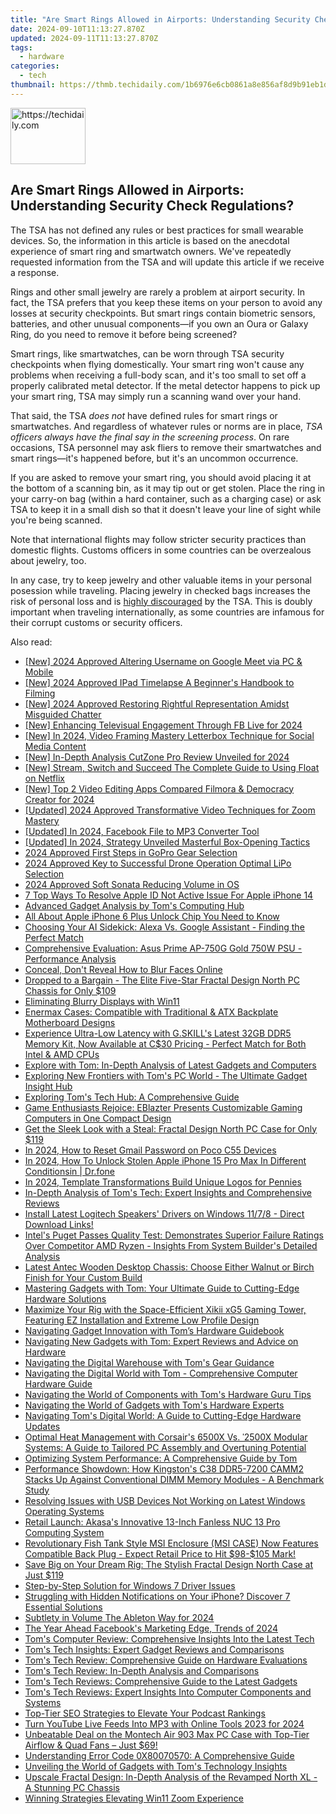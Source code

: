 ```yaml
---
title: "Are Smart Rings Allowed in Airports: Understanding Security Check Regulations?"
date: 2024-09-10T11:13:27.870Z
updated: 2024-09-11T11:13:27.870Z
tags:
  - hardware
categories:
  - tech
thumbnail: https://thmb.techidaily.com/1b6976e6cb0861a8e856af8d9b91eb1dc370f068cc6322414a1134e31c0876a0.jpg
---
```






<!-- affiliate ads begin -->
<a href="https://aligracehair.sjv.io/c/5597632/2135406/19272" target="_top" id="2135406">
  <img src="//a.impactradius-go.com/display-ad/19272-2135406" border="0" alt="https://techidaily.com" width="120" height="90"/>
</a>
<img height="0" width="0" src="https://aligracehair.sjv.io/i/5597632/2135406/19272" style="position:absolute;visibility:hidden;" border="0" />
<!-- affiliate ads end -->




## Are Smart Rings Allowed in Airports: Understanding Security Check Regulations?

The TSA has not defined any rules or best practices for small wearable devices. So, the information in this article is based on the anecdotal experience of smart ring and smartwatch owners. We've repeatedly requested information from the TSA and will update this article if we receive a response.

 Rings and other small jewelry are rarely a problem at airport security. In fact, the TSA prefers that you keep these items on your person to avoid any losses at security checkpoints. But smart rings contain biometric sensors, batteries, and other unusual components—if you own an Oura or Galaxy Ring, do you need to remove it before being screened?

 Smart rings, like smartwatches, can be worn through TSA security checkpoints when flying domestically. Your smart ring won't cause any problems when receiving a full-body scan, and it's too small to set off a properly calibrated metal detector. If the metal detector happens to pick up your smart ring, TSA may simply run a scanning wand over your hand.

 That said, the TSA _does not_ have defined rules for smart rings or smartwatches. And regardless of whatever rules or norms are in place, _TSA officers always have the final say in the screening process_. On rare occasions, TSA personnel may ask fliers to remove their smartwatches and smart rings—it's happened before, but it's an uncommon occurrence.

 If you are asked to remove your smart ring, you should avoid placing it at the bottom of a scanning bin, as it may tip out or get stolen. Place the ring in your carry-on bag (within a hard container, such as a charging case) or ask TSA to keep it in a small dish so that it doesn't leave your line of sight while you're being scanned.

 Note that international flights may follow stricter security practices than domestic flights. Customs officers in some countries can be overzealous about jewelry, too.

 In any case, try to keep jewelry and other valuable items in your personal posession while traveling. Placing jewelry in checked bags increases the risk of personal loss and is [highly discouraged](https://www.tsa.gov/travel/security-screening/whatcanibring/items/jewelry) by the TSA. This is doubly important when traveling internationally, as some countries are infamous for their corrupt customs or security officers.

<ins class="adsbygoogle"
     style="display:block"
     data-ad-format="autorelaxed"
     data-ad-client="ca-pub-7571918770474297"
     data-ad-slot="1223367746"></ins>



<ins class="adsbygoogle"
     style="display:block"
     data-ad-client="ca-pub-7571918770474297"
     data-ad-slot="8358498916"
     data-ad-format="auto"
     data-full-width-responsive="true"></ins>

<span class="atpl-alsoreadstyle">Also read:</span>
<div><ul>
<li><a href="https://visual-screen-recording.techidaily.com/new-2024-approved-altering-username-on-google-meet-via-pc-and-mobile/"><u>[New] 2024 Approved  Altering Username on Google Meet via PC & Mobile</u></a></li>
<li><a href="https://digital-screen-recording.techidaily.com/new-2024-approved-ipad-timelapse-a-beginners-handbook-to-filming/"><u>[New] 2024 Approved  IPad Timelapse  A Beginner's Handbook to Filming</u></a></li>
<li><a href="https://facebook-video-content.techidaily.com/new-2024-approved-restoring-rightful-representation-amidst-misguided-chatter/"><u>[New] 2024 Approved  Restoring Rightful Representation Amidst Misguided Chatter</u></a></li>
<li><a href="https://facebook-video-content.techidaily.com/new-enhancing-televisual-engagement-through-fb-live-for-2024/"><u>[New] Enhancing Televisual Engagement Through FB Live for 2024</u></a></li>
<li><a href="https://facebook-video-recording.techidaily.com/new-in-2024-video-framing-mastery-letterbox-technique-for-social-media-content/"><u>[New] In 2024, Video Framing Mastery  Letterbox Technique for Social Media Content</u></a></li>
<li><a href="https://fox-hovers.techidaily.com/new-in-depth-analysis-cutzone-pro-review-unveiled-for-2024/"><u>[New] In-Depth Analysis  CutZone Pro Review Unveiled for 2024</u></a></li>
<li><a href="https://fox-links.techidaily.com/new-stream-switch-and-succeed-the-complete-guide-to-using-float-on-netflix/"><u>[New] Stream, Switch and Succeed  The Complete Guide to Using Float on Netflix</u></a></li>
<li><a href="https://screen-activity-recording.techidaily.com/new-top-2-video-editing-apps-compared-filmora-and-democracy-creator-for-2024/"><u>[New] Top 2 Video Editing Apps Compared  Filmora & Democracy Creator for 2024</u></a></li>
<li><a href="https://fox-direct.techidaily.com/updated-2024-approved-transformative-video-techniques-for-zoom-mastery/"><u>[Updated] 2024 Approved  Transformative Video Techniques for Zoom Mastery</u></a></li>
<li><a href="https://facebook-video-recording.techidaily.com/updated-in-2024-facebook-file-to-mp3-converter-tool/"><u>[Updated] In 2024, Facebook File to MP3 Converter Tool</u></a></li>
<li><a href="https://fox-glue.techidaily.com/updated-in-2024-strategy-unveiled-masterful-box-opening-tactics/"><u>[Updated] In 2024, Strategy Unveiled  Masterful Box-Opening Tactics</u></a></li>
<li><a href="https://article-knowledge.techidaily.com/2024-approved-first-steps-in-gopro-gear-selection/"><u>2024 Approved  First Steps in GoPro Gear Selection</u></a></li>
<li><a href="https://extra-guidance.techidaily.com/2024-approved-key-to-successful-drone-operation-optimal-lipo-selection/"><u>2024 Approved  Key to Successful Drone Operation  Optimal LiPo Selection</u></a></li>
<li><a href="https://article-helps.techidaily.com/2024-approved-soft-sonata-reducing-volume-in-os/"><u>2024 Approved  Soft Sonata  Reducing Volume in OS</u></a></li>
<li><a href="https://ios-unlock.techidaily.com/7-top-ways-to-resolve-apple-id-not-active-issue-for-apple-iphone-14-by-drfone-ios/"><u>7 Top Ways To Resolve Apple ID Not Active Issue For Apple iPhone 14</u></a></li>
<li><a href="https://hardware-tips.techidaily.com/advanced-gadget-analysis-by-toms-computing-hub/"><u>Advanced Gadget Analysis by Tom's Computing Hub</u></a></li>
<li><a href="https://sim-unlock.techidaily.com/all-about-apple-iphone-6-plus-unlock-chip-you-need-to-know-by-drfone-ios/"><u>All About Apple iPhone 6 Plus Unlock Chip You Need to Know</u></a></li>
<li><a href="https://tech-recovery.techidaily.com/choosing-your-ai-sidekick-alexa-vs-google-assistant-finding-the-perfect-match/"><u>Choosing Your AI Sidekick: Alexa Vs. Google Assistant - Finding the Perfect Match</u></a></li>
<li><a href="https://hardware-tips.techidaily.com/comprehensive-evaluation-asus-prime-ap-750g-gold-750w-psu-performance-analysis/"><u>Comprehensive Evaluation: Asus Prime AP-750G Gold 750W PSU - Performance Analysis</u></a></li>
<li><a href="https://youtube-video-recordings.techidaily.com/conceal-dont-reveal-how-to-blur-faces-online/"><u>Conceal, Don't Reveal  How to Blur Faces Online</u></a></li>
<li><a href="https://hardware-tips.techidaily.com/dropped-to-a-bargain-the-elite-five-star-fractal-design-north-pc-chassis-for-only-109/"><u>Dropped to a Bargain - The Elite Five-Star Fractal Design North PC Chassis for Only $109</u></a></li>
<li><a href="https://graphic-issues.techidaily.com/eliminating-blurry-displays-with-win11/"><u>Eliminating Blurry Displays with Win11</u></a></li>
<li><a href="https://hardware-tips.techidaily.com/enermax-cases-compatible-with-traditional-and-atx-backplate-motherboard-designs/"><u>Enermax Cases: Compatible with Traditional & ATX Backplate Motherboard Designs</u></a></li>
<li><a href="https://hardware-tips.techidaily.com/experience-ultra-low-latency-with-gskills-latest-32gb-ddr5-memory-kit-now-available-at-c30-pricing-perfect-match-for-both-intel-and-amd-cpus/"><u>Experience Ultra-Low Latency with G.SKILL's Latest 32GB DDR5 Memory Kit, Now Available at C$30 Pricing - Perfect Match for Both Intel & AMD CPUs</u></a></li>
<li><a href="https://hardware-tips.techidaily.com/explore-with-tom-in-depth-analysis-of-latest-gadgets-and-computers/"><u>Explore with Tom: In-Depth Analysis of Latest Gadgets and Computers</u></a></li>
<li><a href="https://hardware-tips.techidaily.com/exploring-new-frontiers-with-toms-pc-world-the-ultimate-gadget-insight-hub/"><u>Exploring New Frontiers with Tom's PC World - The Ultimate Gadget Insight Hub</u></a></li>
<li><a href="https://hardware-tips.techidaily.com/exploring-toms-tech-hub-a-comprehensive-guide/"><u>Exploring Tom's Tech Hub: A Comprehensive Guide</u></a></li>
<li><a href="https://hardware-tips.techidaily.com/game-enthusiasts-rejoice-eblazter-presents-customizable-gaming-computers-in-one-compact-design/"><u>Game Enthusiasts Rejoice: EBlazter Presents Customizable Gaming Computers in One Compact Design</u></a></li>
<li><a href="https://hardware-tips.techidaily.com/1723964474181-get-the-sleek-look-with-a-steal-fractal-design-north-pc-case-for-only-119/"><u>Get the Sleek Look with a Steal: Fractal Design North PC Case for Only $119</u></a></li>
<li><a href="https://easy-unlock-android.techidaily.com/in-2024-how-to-reset-gmail-password-on-poco-c55-devices-by-drfone-android/"><u>In 2024, How to Reset Gmail Password on Poco C55 Devices</u></a></li>
<li><a href="https://iphone-unlock.techidaily.com/in-2024-how-to-unlock-stolen-apple-iphone-15-pro-max-in-different-conditionsin-drfone-by-drfone-ios/"><u>In 2024, How To Unlock Stolen Apple iPhone 15 Pro Max In Different Conditionsin | Dr.fone</u></a></li>
<li><a href="https://some-guidance.techidaily.com/in-2024-template-transformations-build-unique-logos-for-pennies/"><u>In 2024, Template Transformations  Build Unique Logos for Pennies</u></a></li>
<li><a href="https://hardware-tips.techidaily.com/in-depth-analysis-of-toms-tech-expert-insights-and-comprehensive-reviews/"><u>In-Depth Analysis of Tom's Tech: Expert Insights and Comprehensive Reviews</u></a></li>
<li><a href="https://hardware-updates.techidaily.com/1722977166985-install-latest-logitech-speakers-drivers-on-windows-1178-direct-download-links/"><u>Install Latest Logitech Speakers' Drivers on Windows 11/7/8 - Direct Download Links!</u></a></li>
<li><a href="https://hardware-tips.techidaily.com/intels-puget-passes-quality-test-demonstrates-superior-failure-ratings-over-competitor-amd-ryzen-insights-from-system-builders-detailed-analysis/"><u>Intel's Puget Passes Quality Test: Demonstrates Superior Failure Ratings Over Competitor AMD Ryzen - Insights From System Builder's Detailed Analysis</u></a></li>
<li><a href="https://hardware-tips.techidaily.com/latest-antec-wooden-desktop-chassis-choose-either-walnut-or-birch-finish-for-your-custom-build/"><u>Latest Antec Wooden Desktop Chassis: Choose Either Walnut or Birch Finish for Your Custom Build</u></a></li>
<li><a href="https://hardware-tips.techidaily.com/mastering-gadgets-with-tom-your-ultimate-guide-to-cutting-edge-hardware-solutions/"><u>Mastering Gadgets with Tom: Your Ultimate Guide to Cutting-Edge Hardware Solutions</u></a></li>
<li><a href="https://hardware-tips.techidaily.com/maximize-your-rig-with-the-space-efficient-xikii-xg5-gaming-tower-featuring-ez-installation-and-extreme-low-profile-design/"><u>Maximize Your Rig with the Space-Efficient Xikii xG5 Gaming Tower, Featuring EZ Installation and Extreme Low Profile Design</u></a></li>
<li><a href="https://hardware-tips.techidaily.com/navigating-gadget-innovation-with-toms-hardware-guidebook/"><u>Navigating Gadget Innovation with Tom’s Hardware Guidebook</u></a></li>
<li><a href="https://hardware-tips.techidaily.com/navigating-new-gadgets-with-tom-expert-reviews-and-advice-on-hardware/"><u>Navigating New Gadgets with Tom: Expert Reviews and Advice on Hardware</u></a></li>
<li><a href="https://hardware-tips.techidaily.com/navigating-the-digital-warehouse-with-toms-gear-guidance/"><u>Navigating the Digital Warehouse with Tom's Gear Guidance</u></a></li>
<li><a href="https://hardware-tips.techidaily.com/navigating-the-digital-world-with-tom-comprehensive-computer-hardware-guide/"><u>Navigating the Digital World with Tom - Comprehensive Computer Hardware Guide</u></a></li>
<li><a href="https://hardware-tips.techidaily.com/navigating-the-world-of-components-with-toms-hardware-guru-tips/"><u>Navigating the World of Components with Tom's Hardware Guru Tips</u></a></li>
<li><a href="https://hardware-tips.techidaily.com/navigating-the-world-of-gadgets-with-toms-hardware-experts/"><u>Navigating the World of Gadgets with Tom's Hardware Experts</u></a></li>
<li><a href="https://hardware-tips.techidaily.com/navigating-toms-digital-world-a-guide-to-cutting-edge-hardware-updates/"><u>Navigating Tom's Digital World: A Guide to Cutting-Edge Hardware Updates</u></a></li>
<li><a href="https://hardware-tips.techidaily.com/optimal-heat-management-with-corsairs-6500x-vs-2500x-modular-systems-a-guide-to-tailored-pc-assembly-and-overtuning-potential/"><u>Optimal Heat Management with Corsair's 6500X Vs. ˈ2500X Modular Systems: A Guide to Tailored PC Assembly and Overtuning Potential</u></a></li>
<li><a href="https://hardware-tips.techidaily.com/optimizing-system-performance-a-comprehensive-guide-by-tom/"><u>Optimizing System Performance: A Comprehensive Guide by Tom</u></a></li>
<li><a href="https://hardware-tips.techidaily.com/performance-showdown-how-kingstons-c38-ddr5-7200-camm2-stacks-up-against-conventional-dimm-memory-modules-a-benchmark-study/"><u>Performance Showdown: How Kingston's C38 DDR5-7200 CAMM2 Stacks Up Against Conventional DIMM Memory Modules - A Benchmark Study</u></a></li>
<li><a href="https://common-error.techidaily.com/resolving-issues-with-usb-devices-not-working-on-latest-windows-operating-systems/"><u>Resolving Issues with USB Devices Not Working on Latest Windows Operating Systems</u></a></li>
<li><a href="https://hardware-tips.techidaily.com/retail-launch-akasas-innovative-13-inch-fanless-nuc-13-pro-computing-system/"><u>Retail Launch: Akasa's Innovative 13-Inch Fanless NUC 13 Pro Computing System</u></a></li>
<li><a href="https://hardware-tips.techidaily.com/revolutionary-fish-tank-style-msi-enclosure-msi-case-now-features-compatible-back-plug-expect-retail-price-to-hit-98-105-mark/"><u>Revolutionary Fish Tank Style MSI Enclosure (MSI CASE) Now Features Compatible Back Plug - Expect Retail Price to Hit $98-$105 Mark!</u></a></li>
<li><a href="https://hardware-tips.techidaily.com/1723964477710-save-big-on-your-dream-rig-the-stylish-fractal-design-north-case-at-just-119/"><u>Save Big on Your Dream Rig: The Stylish Fractal Design North Case at Just $119</u></a></li>
<li><a href="https://common-error.techidaily.com/step-by-step-solution-for-windows-7-driver-issues/"><u>Step-by-Step Solution for Windows 7 Driver Issues</u></a></li>
<li><a href="https://fox-that.techidaily.com/1721465951673-struggling-with-hidden-notifications-on-your-iphone-discover-7-essential-solutions/"><u>Struggling with Hidden Notifications on Your iPhone? Discover 7 Essential Solutions</u></a></li>
<li><a href="https://some-guidance.techidaily.com/subtlety-in-volume-the-ableton-way-for-2024/"><u>Subtlety in Volume  The Ableton Way for 2024</u></a></li>
<li><a href="https://facebook-video-content.techidaily.com/the-year-ahead-facebooks-marketing-edge-trends-of-2024/"><u>The Year Ahead  Facebook's Marketing Edge, Trends of 2024</u></a></li>
<li><a href="https://hardware-tips.techidaily.com/toms-computer-review-comprehensive-insights-into-the-latest-tech/"><u>Tom's Computer Review: Comprehensive Insights Into the Latest Tech</u></a></li>
<li><a href="https://hardware-tips.techidaily.com/toms-tech-insights-expert-gadget-reviews-and-comparisons/"><u>Tom's Tech Insights: Expert Gadget Reviews and Comparisons</u></a></li>
<li><a href="https://hardware-tips.techidaily.com/toms-tech-review-comprehensive-guide-on-hardware-evaluations/"><u>Tom's Tech Review: Comprehensive Guide on Hardware Evaluations</u></a></li>
<li><a href="https://hardware-tips.techidaily.com/toms-tech-review-in-depth-analysis-and-comparisons-t17239718718964/"><u>Tom's Tech Review: In-Depth Analysis and Comparisons</u></a></li>
<li><a href="https://hardware-tips.techidaily.com/toms-tech-reviews-comprehensive-guide-to-the-latest-gadgets/"><u>Tom's Tech Reviews: Comprehensive Guide to the Latest Gadgets</u></a></li>
<li><a href="https://hardware-tips.techidaily.com/toms-tech-reviews-expert-insights-into-computer-components-and-systems/"><u>Tom's Tech Reviews: Expert Insights Into Computer Components and Systems</u></a></li>
<li><a href="https://extra-lessons.techidaily.com/top-tier-seo-strategies-to-elevate-your-podcast-rankings/"><u>Top-Tier SEO Strategies to Elevate Your Podcast Rankings</u></a></li>
<li><a href="https://facebook-video-content.techidaily.com/turn-youtube-live-feeds-into-mp3-with-online-tools-2023-for-2024/"><u>Turn YouTube Live Feeds Into MP3 with Online Tools 2023 for 2024</u></a></li>
<li><a href="https://hardware-tips.techidaily.com/1723964479111-unbeatable-deal-on-the-montech-air-903-max-pc-case-with-top-tier-airflow-and-quad-fans-just-69/"><u>Unbeatable Deal on the Montech Air 903 Max PC Case with Top-Tier Airflow & Quad Fans – Just $69!</u></a></li>
<li><a href="https://techtrends.techidaily.com/understanding-error-code-0x80070570-a-comprehensive-guide/"><u>Understanding Error Code 0X80070570: A Comprehensive Guide</u></a></li>
<li><a href="https://hardware-tips.techidaily.com/unveiling-the-world-of-gadgets-with-toms-technology-insights/"><u>Unveiling the World of Gadgets with Tom's Technology Insights</u></a></li>
<li><a href="https://hardware-tips.techidaily.com/upscale-fractal-design-in-depth-analysis-of-the-revamped-north-xl-a-stunning-pc-chassis/"><u>Upscale Fractal Design: In-Depth Analysis of the Revamped North XL - A Stunning PC Chassis</u></a></li>
<li><a href="https://extra-information.techidaily.com/winning-strategies-elevating-win11-zoom-experience/"><u>Winning Strategies  Elevating Win11 Zoom Experience</u></a></li>
</ul></div>
